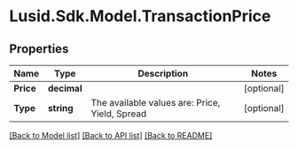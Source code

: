 # Lusid.Sdk.Model.TransactionPrice

## Properties

Name | Type | Description | Notes
------------ | ------------- | ------------- | -------------
**Price** | **decimal** |  | [optional] 
**Type** | **string** | The available values are: Price, Yield, Spread | [optional] 

[[Back to Model list]](../README.md#documentation-for-models) [[Back to API list]](../README.md#documentation-for-api-endpoints) [[Back to README]](../README.md)


